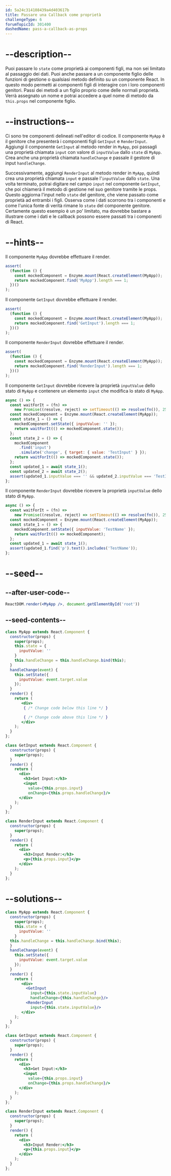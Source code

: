 ```yaml
---
id: 5a24c314108439a4d403617b
title: Passare una Callback come proprietà
challengeType: 6
forumTopicId: 301400
dashedName: pass-a-callback-as-props
---
```


# --description--

Puoi passare lo `state` come proprietà ai componenti figli, ma non sei limitato al passaggio dei dati. Puoi anche passare a un componente figlio delle funzioni di gestione o qualsiasi metodo definito su un componente React. In questo modo permetti ai componenti figli di interagire con i loro componenti genitori. Passi dei metodi a un figlio proprio come delle normali proprietà. Verrà assegnato un nome e potrai accedere a quel nome di metodo da `this.props` nel componente figlio.

# --instructions--

Ci sono tre componenti delineati nell'editor di codice. Il componente `MyApp` è il genitore che presenterà i componenti figli `GetInput` e `RenderInput`. Aggiungi il componente `GetInput` al metodo render in `MyApp`, poi passagli una proprietà chiamata `input` con valore di `inputValue` dallo `state` di `MyApp`. Crea anche una proprietà chiamata `handleChange` e passale il gestore di input `handleChange`.

Successivamente, aggiungi `RenderInput` al metodo render in `MyApp`, quindi crea una proprietà chiamata `input` e passale l'`inputValue` dallo `state`. Una volta terminato, potrai digitare nel campo `input` nel componente `GetInput`, che poi chiamerà il metodo di gestione nel suo genitore tramite le props. Questo aggiorna l'input nello `state` del genitore, che viene passato come proprietà ad entrambi i figli. Osserva come i dati scorrono tra i componenti e come l'unica fonte di verità rimane lo `state` del componente genitore. Certamente questo esempio è un po' limitato, ma dovrebbe bastare a illustrare come i dati e le callback possono essere passati tra i componenti di React.

# --hints--

Il componente `MyApp` dovrebbe effettuare il render.

```js
assert(
  (function () {
    const mockedComponent = Enzyme.mount(React.createElement(MyApp));
    return mockedComponent.find('MyApp').length === 1;
  })()
);
```

Il componente `GetInput` dovrebbe effettuare il render.

```js
assert(
  (function () {
    const mockedComponent = Enzyme.mount(React.createElement(MyApp));
    return mockedComponent.find('GetInput').length === 1;
  })()
);
```

Il componente `RenderInput` dovrebbe effettuare il render.

```js
assert(
  (function () {
    const mockedComponent = Enzyme.mount(React.createElement(MyApp));
    return mockedComponent.find('RenderInput').length === 1;
  })()
);
```

Il componente `GetInput` dovrebbe ricevere la proprietà `inputValue` dello stato di `MyApp` e contenere un elemento `input` che modifica lo stato di `MyApp`.

```js
async () => {
  const waitForIt = (fn) =>
    new Promise((resolve, reject) => setTimeout(() => resolve(fn()), 250));
  const mockedComponent = Enzyme.mount(React.createElement(MyApp));
  const state_1 = () => {
    mockedComponent.setState({ inputValue: '' });
    return waitForIt(() => mockedComponent.state());
  };
  const state_2 = () => {
    mockedComponent
      .find('input')
      .simulate('change', { target: { value: 'TestInput' } });
    return waitForIt(() => mockedComponent.state());
  };
  const updated_1 = await state_1();
  const updated_2 = await state_2();
  assert(updated_1.inputValue === '' && updated_2.inputValue === 'TestInput');
};
```

Il componente `RenderInput` dovrebbe ricevere la proprietà `inputValue` dello stato di `MyApp`.

```js
async () => {
  const waitForIt = (fn) =>
    new Promise((resolve, reject) => setTimeout(() => resolve(fn()), 250));
  const mockedComponent = Enzyme.mount(React.createElement(MyApp));
  const state_1 = () => {
    mockedComponent.setState({ inputValue: 'TestName' });
    return waitForIt(() => mockedComponent);
  };
  const updated_1 = await state_1();
  assert(updated_1.find('p').text().includes('TestName'));
};
```

# --seed--

## --after-user-code--

```jsx
ReactDOM.render(<MyApp />, document.getElementById('root'))
```

## --seed-contents--

```jsx
class MyApp extends React.Component {
  constructor(props) {
    super(props);
    this.state = {
      inputValue: ''
    }
    this.handleChange = this.handleChange.bind(this);
  }
  handleChange(event) {
    this.setState({
      inputValue: event.target.value
    });
  }
  render() {
    return (
       <div>
        { /* Change code below this line */ }

        { /* Change code above this line */ }
       </div>
    );
  }
};

class GetInput extends React.Component {
  constructor(props) {
    super(props);
  }
  render() {
    return (
      <div>
        <h3>Get Input:</h3>
        <input
          value={this.props.input}
          onChange={this.props.handleChange}/>
      </div>
    );
  }
};

class RenderInput extends React.Component {
  constructor(props) {
    super(props);
  }
  render() {
    return (
      <div>
        <h3>Input Render:</h3>
        <p>{this.props.input}</p>
      </div>
    );
  }
};
```

# --solutions--

```jsx
class MyApp extends React.Component {
  constructor(props) {
    super(props);
    this.state = {
      inputValue: ''
    }
  this.handleChange = this.handleChange.bind(this);
  }
  handleChange(event) {
    this.setState({
      inputValue: event.target.value
    });
  }
  render() {
    return (
       <div>
         <GetInput
           input={this.state.inputValue}
           handleChange={this.handleChange}/>
         <RenderInput
           input={this.state.inputValue}/>
       </div>
    );
  }
};

class GetInput extends React.Component {
  constructor(props) {
    super(props);
  }
  render() {
    return (
      <div>
        <h3>Get Input:</h3>
        <input
          value={this.props.input}
          onChange={this.props.handleChange}/>
      </div>
    );
  }
};

class RenderInput extends React.Component {
  constructor(props) {
    super(props);
  }
  render() {
    return (
      <div>
        <h3>Input Render:</h3>
        <p>{this.props.input}</p>
      </div>
    );
  }
};
```
